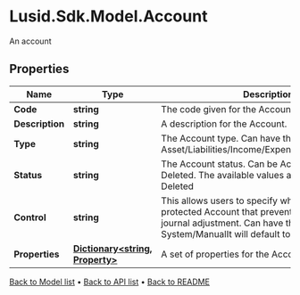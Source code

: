 # Lusid.Sdk.Model.Account
An account

## Properties

Name | Type | Description | Notes
------------ | ------------- | ------------- | -------------
**Code** | **string** | The code given for the Account. | 
**Description** | **string** | A description for the Account. | [optional] 
**Type** | **string** | The Account type. Can have the values: Asset/Liabilities/Income/Expense/Capital/Revenue. | 
**Status** | **string** | The Account status. Can be Active, Inactive or Deleted. The available values are: Active, Inactive, Deleted | 
**Control** | **string** | This allows users to specify whether this a protected Account that prevents direct manual journal adjustment. Can have the values: System/ManualIt will default to “Manual”. | [optional] 
**Properties** | [**Dictionary&lt;string, Property&gt;**](Property.md) | A set of properties for the Account. | [optional] 

[Back to Model list](../README.md#documentation-for-models) &#8226; [Back to API list](../README.md#documentation-for-api-endpoints) &#8226; [Back to README](../README.md)

